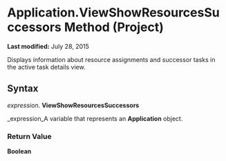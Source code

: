 
# Application.ViewShowResourcesSuccessors Method (Project)

 **Last modified:** July 28, 2015

Displays information about resource assignments and successor tasks in the active task details view.

## Syntax

 _expression_. **ViewShowResourcesSuccessors**

 _expression_A variable that represents an  **Application** object.


### Return Value

 **Boolean**

